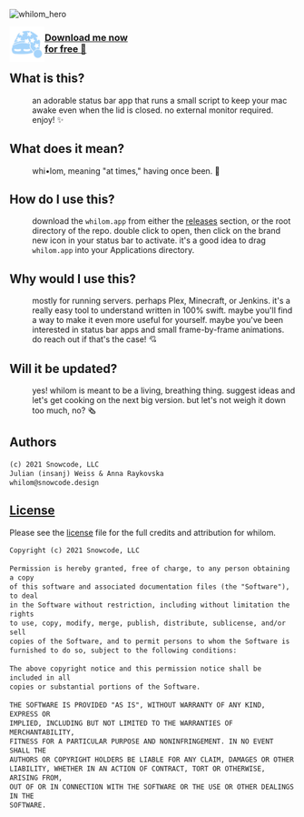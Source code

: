 ![whilom_hero](https://user-images.githubusercontent.com/951011/110921325-6d258400-82ec-11eb-8f41-f8e83aa72c3e.png)

<p align="center">
  <a href="https://github.com/SnowcodeDesign/whilom/releases/download/0.3.0/whilom.app.zip">
    <img align="left" width="62" height="62" src="favicon.ico">
    <h3 align="left">Download me now<br/>for free 💝</h3>
  </a>
</p>

## What is this?

<dl>
<dd>
an adorable status bar app that runs a small script to keep your mac awake even when the lid is closed. no external monitor required. enjoy! ✨
</dd>
</dl>

## What does it mean?

<dl>
<dd>
whi•lom, meaning "at times," having once been. 💭
</dd>
</dl>

## How do I use this?

<dl>
<dd>
download the <code>whilom.app</code> from either the <a href="https://github.com/SnowcodeDesign/whilom/releases">releases</a> section, or the root directory of the repo. double click to open, then click on the brand new icon in your status bar to activate. it's a good idea to drag <code>whilom.app</code> into your Applications directory.
</dd>
</dl>

## Why would I use this?

<dl>
<dd>
mostly for running servers. perhaps Plex, Minecraft, or Jenkins. it's a really easy tool to understand written in 100% swift. maybe you'll find a way to make it even more useful for yourself. maybe you've been interested in status bar apps and small frame-by-frame animations. do reach out if that's the case! 💘
</dd>
</dl>

## Will it be updated?

<dl>
<dd>
yes! whilom is meant to be a living, breathing thing. suggest ideas and let's get cooking on the next big version. but let's not weigh it down too much, no? 🗞
</dd>
</dl>

## Authors

```
(c) 2021 Snowcode, LLC
Julian (insanj) Weiss & Anna Raykovska
whilom@snowcode.design
```

## [License](LICENSE)

Please see the [license](LICENSE) file for the full credits and attribution for whilom.

```
Copyright (c) 2021 Snowcode, LLC

Permission is hereby granted, free of charge, to any person obtaining a copy
of this software and associated documentation files (the "Software"), to deal
in the Software without restriction, including without limitation the rights
to use, copy, modify, merge, publish, distribute, sublicense, and/or sell
copies of the Software, and to permit persons to whom the Software is
furnished to do so, subject to the following conditions:

The above copyright notice and this permission notice shall be included in all
copies or substantial portions of the Software.

THE SOFTWARE IS PROVIDED "AS IS", WITHOUT WARRANTY OF ANY KIND, EXPRESS OR
IMPLIED, INCLUDING BUT NOT LIMITED TO THE WARRANTIES OF MERCHANTABILITY,
FITNESS FOR A PARTICULAR PURPOSE AND NONINFRINGEMENT. IN NO EVENT SHALL THE
AUTHORS OR COPYRIGHT HOLDERS BE LIABLE FOR ANY CLAIM, DAMAGES OR OTHER
LIABILITY, WHETHER IN AN ACTION OF CONTRACT, TORT OR OTHERWISE, ARISING FROM,
OUT OF OR IN CONNECTION WITH THE SOFTWARE OR THE USE OR OTHER DEALINGS IN THE
SOFTWARE.
```
